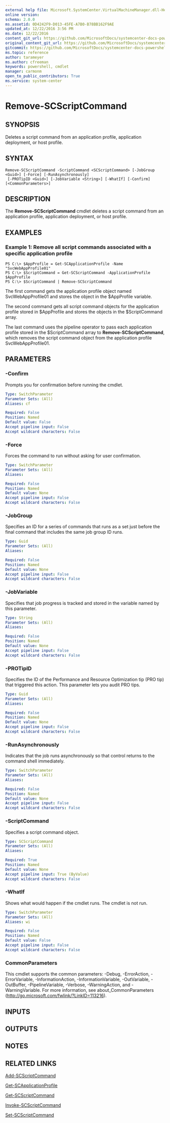 ```yaml
---
external help file: Microsoft.SystemCenter.VirtualMachineManager.dll-Help.xml
online version: 
schema: 2.0.0
ms.assetid: 0D4242F9-D013-45FE-A7B0-B78BB162F9AE
updated_at: 12/22/2016 3:56 PM
ms.date: 12/22/2016
content_git_url: https://github.com/MicrosoftDocs/systemcenter-docs-powershell/blob/live/systemcenter-cmdlets/SystemCenter2016/VirtualMachineManager/vlatest/Remove-SCScriptCommand.md
original_content_git_url: https://github.com/MicrosoftDocs/systemcenter-docs-powershell/blob/live/systemcenter-cmdlets/SystemCenter2016/VirtualMachineManager/vlatest/Remove-SCScriptCommand.md
gitcommit: https://github.com/MicrosoftDocs/systemcenter-docs-powershell/blob/96e5647587661652225fbdd2c797cd4d59d542bc/systemcenter-cmdlets/SystemCenter2016/VirtualMachineManager/vlatest/Remove-SCScriptCommand.md
ms.topic: reference
author: tarameyer
ms.author: cfreeman
keywords: powershell, cmdlet
manager: carmonm
open_to_public_contributors: True
ms.service: system-center
---
```


# Remove-SCScriptCommand

## SYNOPSIS
Deletes a script command from an application profile, application deployment, or host profile.

## SYNTAX

```
Remove-SCScriptCommand -ScriptCommand <SCScriptCommand> [-JobGroup <Guid>] [-Force] [-RunAsynchronously]
 [-PROTipID <Guid>] [-JobVariable <String>] [-WhatIf] [-Confirm] [<CommonParameters>]
```

## DESCRIPTION
The **Remove-SCScriptCommand** cmdlet deletes a script command from an application profile, application deployment, or host profile.

## EXAMPLES

### Example 1: Remove all script commands associated with a specific application profile
```
PS C:\> $AppProfile = Get-SCApplicationProfile -Name "SvcWebAppProfile01"
PS C:\> $ScriptCommand = Get-SCScriptCommand -ApplicationProfile $AppProfile
PS C:\> $ScriptCommand | Remove-SCScriptCommand
```

The first command gets the application profile object named SvcWebAppProfile01 and stores the object in the $AppProfile variable.

The second command gets all script command objects for the application profile stored in $AppProfile and stores the objects in the $ScriptCommand array.

The last command uses the pipeline operator to pass each application profile stored in the $ScriptCommand array to **Remove-SCScriptCommand**, which removes the script command object from the application profile SvcWebAppProfile01.

## PARAMETERS

### -Confirm
Prompts you for confirmation before running the cmdlet.

```yaml
Type: SwitchParameter
Parameter Sets: (All)
Aliases: cf

Required: False
Position: Named
Default value: False
Accept pipeline input: False
Accept wildcard characters: False
```

### -Force
Forces the command to run without asking for user confirmation.

```yaml
Type: SwitchParameter
Parameter Sets: (All)
Aliases: 

Required: False
Position: Named
Default value: None
Accept pipeline input: False
Accept wildcard characters: False
```

### -JobGroup
Specifies an ID for a series of commands that runs as a set just before the final command that includes the same job group ID runs.

```yaml
Type: Guid
Parameter Sets: (All)
Aliases: 

Required: False
Position: Named
Default value: None
Accept pipeline input: False
Accept wildcard characters: False
```

### -JobVariable
Specifies that job progress is tracked and stored in the variable named by this parameter.

```yaml
Type: String
Parameter Sets: (All)
Aliases: 

Required: False
Position: Named
Default value: None
Accept pipeline input: False
Accept wildcard characters: False
```

### -PROTipID
Specifies the ID of the Performance and Resource Optimization tip (PRO tip) that triggered this action.
This parameter lets you audit PRO tips.

```yaml
Type: Guid
Parameter Sets: (All)
Aliases: 

Required: False
Position: Named
Default value: None
Accept pipeline input: False
Accept wildcard characters: False
```

### -RunAsynchronously
Indicates that the job runs asynchronously so that control returns to the command shell immediately.

```yaml
Type: SwitchParameter
Parameter Sets: (All)
Aliases: 

Required: False
Position: Named
Default value: None
Accept pipeline input: False
Accept wildcard characters: False
```

### -ScriptCommand
Specifies a script command object.

```yaml
Type: SCScriptCommand
Parameter Sets: (All)
Aliases: 

Required: True
Position: Named
Default value: None
Accept pipeline input: True (ByValue)
Accept wildcard characters: False
```

### -WhatIf
Shows what would happen if the cmdlet runs.
The cmdlet is not run.

```yaml
Type: SwitchParameter
Parameter Sets: (All)
Aliases: wi

Required: False
Position: Named
Default value: False
Accept pipeline input: False
Accept wildcard characters: False
```

### CommonParameters
This cmdlet supports the common parameters: -Debug, -ErrorAction, -ErrorVariable, -InformationAction, -InformationVariable, -OutVariable, -OutBuffer, -PipelineVariable, -Verbose, -WarningAction, and -WarningVariable. For more information, see about_CommonParameters (http://go.microsoft.com/fwlink/?LinkID=113216).

## INPUTS

## OUTPUTS

## NOTES

## RELATED LINKS

[Add-SCScriptCommand](xref:SystemCenter2016/VirtualMachineManager/vlatest/Add-SCScriptCommand.md)

[Get-SCApplicationProfile](xref:SystemCenter2016/VirtualMachineManager/vlatest/Get-SCApplicationProfile.md)

[Get-SCScriptCommand](xref:SystemCenter2016/VirtualMachineManager/vlatest/Get-SCScriptCommand.md)

[Invoke-SCScriptCommand](xref:SystemCenter2016/VirtualMachineManager/vlatest/Invoke-SCScriptCommand.md)

[Set-SCScriptCommand](xref:SystemCenter2016/VirtualMachineManager/vlatest/Set-SCScriptCommand.md)

